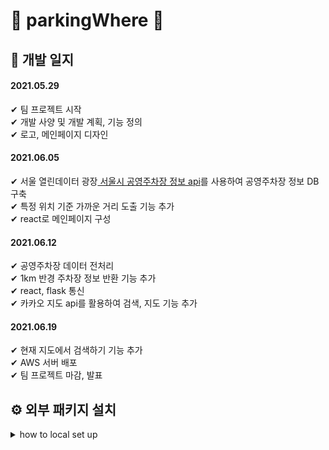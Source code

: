 # 🚧 parkingWhere 🚧

## 🚷 개발 일지

#### 2021.05.29

✔ 팀 프로젝트 시작<br>
✔ 개발 사양 및 개발 계획, 기능 정의<br>
✔ 로고, 메인페이지 디자인<br>

#### 2021.06.05

✔ 서울 열린데이터 광장<a href="http://data.seoul.go.kr/dataList/OA-13122/S/1/datasetView.do">
   서울시 공영주차장 정보 api</a>를 사용하여 공영주차장 정보 DB 구축<br>
✔ 특정 위치 기준 가까운 거리 도출 기능 추가<br>
✔ react로 메인페이지 구성<br>

#### 2021.06.12

✔ 공영주차장 데이터 전처리<br>
✔ 1km 반경 주차장 정보 반환 기능 추가<br>
✔ react, flask 통신 <br>
✔ 카카오 지도 api를 활용하여 검색, 지도 기능 추가<br>

#### 2021.06.19

✔ 현재 지도에서 검색하기 기능 추가<br>
✔ AWS 서버 배포<br>
✔ 팀 프로젝트 마감, 발표<br>


## ⚙ 외부 패키지 설치

<details><summary>how to local set up</summary>

python 가상 환경(3.8 버전 +)

1. poetry
   ```shell
    $ cd backend
    $ poetry install
   ```


2. npm
   ```shell
    $ cd frontend
    $ npm install
   ```

</details>